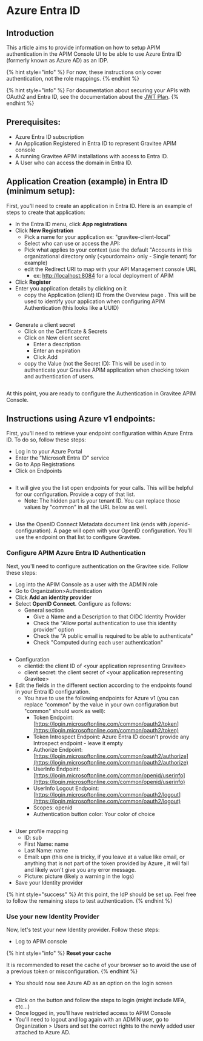 # Azure Entra ID

## Introduction

This article aims to provide information on how to setup APIM authentication in the APIM Console UI to be able to use Azure Entra ID (formerly known as Azure AD) as an IDP.

{% hint style="info" %}
For now, these instructions only cover authentication, not the role mappings.
{% endhint %}

{% hint style="info" %}
For documentation about securing your APIs with OAuth2 and Entra ID, see the documentation about the [JWT Plan](../../expose-apis/plans/jwt.md).
{% endhint %}

## Prerequisites:

* Azure Entra ID subscription
* An Application Registered in Entra ID to represent Gravitee APIM console
* A running Gravitee APIM installations with access to Entra ID.
* A User who can access the domain in Entra ID.

## Application Creation (example) in Entra ID (minimum setup):

First, you'll need to create an application in Entra ID. Here is an example of steps to create that application:

* In the Entra ID menu, click **App registrations**
* Click **New Registration**
  * Pick a name for your application ex: "gravitee-client-local"
  * Select who can use or access the API:
  * Pick what applies to your context (use the default "Accounts in this organizational directory only (\<yourdomain> only - Single tenant) for example)
  * edit the Redirect URI to map with your API Management console URL
    * ex: [http://localhost:8084](http://localhost:8084) for a local deployment of APIM
* Click **Register**
* Enter you application details by clicking on it
  * copy the Application (client) ID from the Overview page . This will be used to identify your application when configuring APIM Authentication (this looks like a UUID)

<figure><img src="https://slabstatic.com/prod/uploads/6lql0jy7/posts/images/preload/vknINzxKjIORrO3PPJCQhI89.png" alt=""><figcaption></figcaption></figure>

* Generate a client secret
  * Click on the Certificate & Secrets
  * Click on New client secret
    * Enter a description
    * Enter an expiration
    * Click Add
  * copy the Value (not the Secret ID): This will be used in to authenticate your Gravitee APIM application when checking token and authentication of users.

<figure><img src="https://slabstatic.com/prod/uploads/6lql0jy7/posts/images/preload/lu-VXbcFoZUJOcnAbiVAmOb9.png" alt=""><figcaption></figcaption></figure>

At this point, you are ready to configure the Authentication in Gravitee APIM Console.

## Instructions using Azure v1 endpoints:

First, you'll need to retrieve your endpoint configuration within Azure Entra ID. To do so, follow these steps:

* Log in to your Azure Portal
* Enter the "Microsoft Entra ID" service
* Go to App Registrations
* Click on Endpoints

<figure><img src="https://slabstatic.com/prod/uploads/6lql0jy7/posts/images/preload/4_VGG-R9ILX5w7ombyNvQnZb.png" alt=""><figcaption></figcaption></figure>

* It will give you the list open endpoints for your calls. This will be helpful for our configuration. Provide a copy of that list.
  * Note: The hidden part is your tenant ID. You can replace those values by "common" in all the URL below as well.

<figure><img src="https://slabstatic.com/prod/uploads/6lql0jy7/posts/images/preload/9QDH_3f1LptEvDLnKy0N1veC.png" alt=""><figcaption></figcaption></figure>

* Use the OpenID Connect Metadata document link (ends with /openid-configuration). A page will open with your OpenID configuration. You'll use the endpoint on that list to configure Gravitee.

### Configure APIM Azure Entra ID Authentication

Next, you'll need to configure authentication on the Gravitee side. Follow these steps:

* Log into the APIM Console as a user with the ADMIN role
* Go to Organization>Authentication
* Click **Add an identity provider**
* Select **OpenID Connect.** Configure as follows:
  * General section
    * Give a Name and a Description to that OIDC Identity Provider
    * Check the "Allow portal authentication to use this identity provider" option
    * Check the "A public email is required to be able to authenticate"
    * Check "Computed during each user authentication"

<figure><img src="https://slabstatic.com/prod/uploads/6lql0jy7/posts/images/preload/pYGrG6-7PMAv7pETkO5KSLGb.png" alt=""><figcaption></figcaption></figure>

* Configuration
  * clientid: the client ID of \<your application representing Gravitee>
  * client secret: the client secret of \<your application representing Gravitee>
* Edit the fields in the different section according to the endpoints found in your Entra ID configuration.
  * You have to use the following endpoints for Azure v1 (you can replace "common" by the value in your own configuration but "common" should work as well):
    * Token Endpoint: [https://login.microsoftonline.com/common/oauth2/token](https://login.microsoftonline.com/common/oauth2/token)
    * Token Introspect Endpoint: Azure Entra ID doesn't provide any Introspect endpoint - leave it empty
    * Authorize Endpoint: [https://login.microsoftonline.com/common/oauth2/authorize](https://login.microsoftonline.com/common/oauth2/authorize)
    * UserInfo Endpoint: [https://login.microsoftonline.com/common/openid/userinfo](https://login.microsoftonline.com/common/openid/userinfo)
    * UserInfo Logout Endpoint: [https://login.microsoftonline.com/common/oauth2/logout](https://login.microsoftonline.com/common/oauth2/logout)
    * Scopes: openid
    * Authentication button color: Your color of choice

<figure><img src="https://slabstatic.com/prod/uploads/6lql0jy7/posts/images/preload/ibNH9Gp72TkE7WDe8BYZc2m2.png" alt=""><figcaption></figcaption></figure>

* User profile mapping
  * ID: sub
  * First Name: name
  * Last Name: name
  * Email: upn (this one is tricky, if you leave at a value like email, or anything that is not part of the token provided by Azure , it will fail and likely won't give you any error message.
  * Picture: picture (likely a warning in the logs)
* Save your Identity provider

{% hint style="success" %}
At this point, the IdP should be set up. Feel free to follow the remaining steps to test authentication.
{% endhint %}

### Use your new Identity Provider

Now, let's test your new Identity provider. Follow these steps:

* Log to APIM console

{% hint style="info" %}
**Reset your cache**

It is recommended to reset the cache of your browser so to avoid the use of a previous token or misconfiguration.
{% endhint %}

* You should now see Azure AD as an option on the login screen

<figure><img src="https://slabstatic.com/prod/uploads/6lql0jy7/posts/images/preload/oiNtu7QGGkPPEHhmKSlppWFI.png" alt=""><figcaption></figcaption></figure>

* Click on the button and follow the steps to login (might include MFA, etc…)
* Once logged in, you'll have restricted access to APIM Console
* You'll need to logout and log again with an ADMIN user, go to Organization > Users and set the correct rights to the newly added user attached to Azure AD.

